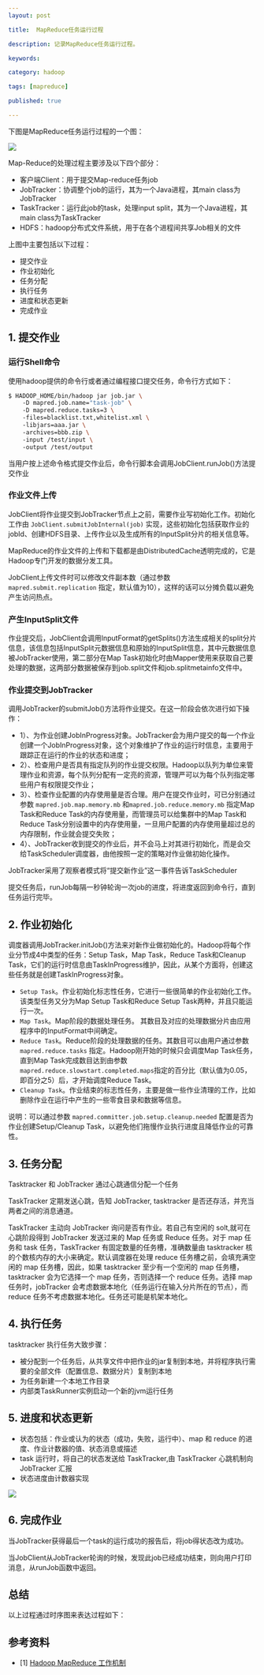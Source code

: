 ```yaml
---
layout: post

title:  MapReduce任务运行过程

description: 记录MapReduce任务运行过程。

keywords:  

category: hadoop

tags: [mapreduce]

published: true

---
```


下图是MapReduce任务运行过程的一个图：

![](http://zhaomingtai.u.qiniudn.com/mapredurce1.png)

Map-Reduce的处理过程主要涉及以下四个部分：

- 客户端Client：用于提交Map-reduce任务job
- JobTracker：协调整个job的运行，其为一个Java进程，其main class为JobTracker
- TaskTracker：运行此job的task，处理input split，其为一个Java进程，其main class为TaskTracker
- HDFS：hadoop分布式文件系统，用于在各个进程间共享Job相关的文件

上图中主要包括以下过程：

- 提交作业
- 作业初始化
- 任务分配
- 执行任务
- 进度和状态更新
- 完成作业

## 1. 提交作业

### 运行Shell命令

使用hadoop提供的命令行或者通过编程接口提交任务，命令行方式如下：

```bash
$ HADOOP_HOME/bin/hadoop jar job.jar \  
    -D mapred.job.name="task-job" \  
    -D mapred.reduce.tasks=3 \  
    -files=blacklist.txt,whitelist.xml \  
    -libjars=aaa.jar \  
    -archives=bbb.zip \  
    -input /test/input \  
    -output /test/output 
```

当用户按上述命令格式提交作业后，命令行脚本会调用JobClient.runJob()方法提交作业

### 作业文件上传

JobClient将作业提交到JobTracker节点上之前，需要作业写初始化工作。初始化工作由 `JobClient.submitJobInternal(job)` 实现，这些初始化包括获取作业的jobId、创建HDFS目录、上传作业以及生成所有的InputSplit分片的相关信息等。
 
MapReduce的作业文件的上传和下载都是由DistributedCache透明完成的，它是Hadoop专门开发的数据分发工具。

JobClient上传文件时可以修改文件副本数（通过参数 `mapred.submit.replication` 指定，默认值为10），这样的话可以分摊负载以避免产生访问热点。

### 产生InputSplit文件

作业提交后，JobClient会调用InputFormat的getSplits()方法生成相关的split分片信息，该信息包括InputSplit元数据信息和原始的InputSplit信息，其中元数据信息被JobTracker使用，第二部分在Map Task初始化时由Mapper使用来获取自己要处理的数据，这两部分数据被保存到job.split文件和job.splitmetainfo文件中。 

### 作业提交到JobTracker

调用JobTracker的submitJob()方法将作业提交。在这一阶段会依次进行如下操作： 

 - 1）、为作业创建JobInProgress对象。JobTracker会为用户提交的每一个作业创建一个JobInProgress对象，这个对象维护了作业的运行时信息，主要用于跟踪正在运行的作业的状态和进度； 
 - 2）、检查用户是否具有指定队列的作业提交权限。Hadoop以队列为单位来管理作业和资源，每个队列分配有一定亮的资源，管理严可以为每个队列指定哪些用户有权限提交作业； 
 - 3）、检查作业配置的内存使用量是否合理。用户在提交作业时，可已分别通过参数 `mapred.job.map.memory.mb` 和`mapred.job.reduce.memory.mb` 指定Map Task和Reduce Task的内存使用量，而管理员可以给集群中的Map Task和Reduce Task分别设置中的内存使用量，一旦用户配置的内存使用量超过总的内存限制，作业就会提交失败； 
 - 4）、JobTracker收到提交的作业后，并不会马上对其进行初始化，而是会交给TaskScheduler调度器，由他按照一定的策略对作业做初始化操作。

JobTracker采用了观察者模式将“提交新作业”这一事件告诉TaskScheduler

提交任务后，runJob每隔一秒钟轮询一次job的进度，将进度返回到命令行，直到任务运行完毕。

## 2. 作业初始化

调度器调用JobTracker.initJob()方法来对新作业做初始化的。Hadoop将每个作业分节成4中类型的任务：Setup Task，Map Task，Reduce Task和Cleanup Task，它们的运行时信息由TaskInProgress维护，因此，从某个方面将，创建这些任务就是创建TaskInProgress对象。 

- `Setup Task`。作业初始化标志性任务，它进行一些很简单的作业初始化工作。该类型任务又分为Map Setup Task和Reduce Setup Task两种，并且只能运行一次。 
- `Map Task`。Map阶段的数据处理任务。 其数目及对应的处理数据分片由应用程序中的InputFormat中间确定。
- `Reduce Task`。Reduce阶段的处理数据的任务。其数目可以由用户通过参数 `mapred.reduce.tasks` 指定。Hadoop刚开始的时候只会调度Map Task任务，直到Map Task完成数目达到由参数 `mapred.reduce.slowstart.completed.maps`指定的百分比（默认值为0.05，即百分之5）后，才开始调度Reduce Task。 
- `Cleanup Task`。作业结束的标志性任务，主要是做一些作业清理的工作，比如删除作业在运行中产生的一些零食目录和数据等信息。

说明：可以通过参数 `mapred.committer.job.setup.cleanup.needed` 配置是否为作业创建Setup/Cleanup Task，以避免他们拖慢作业执行进度且降低作业的可靠性。

## 3. 任务分配

Tasktracker 和 JobTracker 通过心跳通信分配一个任务

TaskTracker 定期发送心跳，告知 JobTracker, tasktracker 是否还存活，并充当两者之间的消息通道。

TaskTracker 主动向 JobTracker 询问是否有作业。若自己有空闲的 solt,就可在心跳阶段得到 JobTracker 发送过来的 Map 任务或 Reduce 任务。对于 map 任务和 task 任务，TaskTracker 有固定数量的任务槽，准确数量由 tasktracker 核的个数核内存的大小来确定。默认调度器在处理 reduce 任务槽之前，会填充满空闲的 map 任务槽，因此，如果 tasktracker 至少有一个空闲的 map 任务槽，tasktracker 会为它选择一个 map 任务，否则选择一个 reduce 任务。选择 map 任务时，jobTracker 会考虑数据本地化（任务运行在输入分片所在的节点），而 reduce 任务不考虑数据本地化。任务还可能是机架本地化。

## 4. 执行任务

tasktracker 执行任务大致步骤：

- 被分配到一个任务后，从共享文件中把作业的jar复制到本地，并将程序执行需要的全部文件（配置信息、数据分片）复制到本地
- 为任务新建一个本地工作目录
- 内部类TaskRunner实例启动一个新的jvm运行任务

## 5. 进度和状态更新

- 状态包括：作业或认为的状态（成功，失败，运行中）、map 和 reduce 的进度、作业计数器的值、状态消息或描述
- task 运行时，将自己的状态发送给 TaskTracker,由 TaskTracker 心跳机制向 JobTracker 汇报
- 状态进度由计数器实现

![](http://zhaomingtai.u.qiniudn.com/updateStatusMapredurce.png)

## 6. 完成作业

当JobTracker获得最后一个task的运行成功的报告后，将job得状态改为成功。

当JobClient从JobTracker轮询的时候，发现此job已经成功结束，则向用户打印消息，从runJob函数中返回。

## 总结

以上过程通过时序图来表达过程如下：

## 参考资料

- [1] [Hadoop MapReduce 工作机制](http://kangfoo.u.qiniudn.com/article/2014/03/hadoop-mapreduce--gong-zuo-ji-zhi/)
